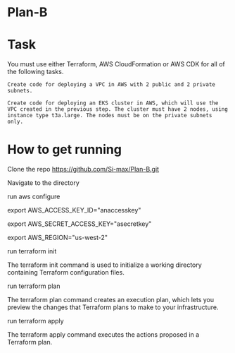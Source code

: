 # Plan-B

# Task
You must use either Terraform, AWS CloudFormation or AWS CDK for all of the following tasks.

    Create code for deploying a VPC in AWS with 2 public and 2 private subnets.

    Create code for deploying an EKS cluster in AWS, which will use the VPC created in the previous step. The cluster must have 2 nodes, using instance type t3a.large. The nodes must be on the private subnets only.

# How to get running
Clone the repo
https://github.com/Si-max/Plan-B.git

Navigate to the directory

run aws configure

export AWS_ACCESS_KEY_ID="anaccesskey"

export AWS_SECRET_ACCESS_KEY="asecretkey"

export AWS_REGION="us-west-2"

run terraform init 

The terraform init command is used to initialize a working directory containing Terraform configuration files.

run terraform plan

The terraform plan command creates an execution plan, which lets you preview the changes that Terraform plans to make to your infrastructure.

run terraform apply

The terraform apply command executes the actions proposed in a Terraform plan.
